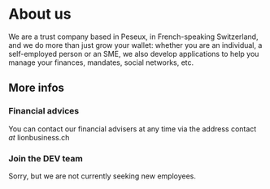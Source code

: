 # About us
We are a trust company based in Peseux, in French-speaking Switzerland, and we do more than just grow your wallet: whether you are an individual, a self-employed person or an SME, we also develop applications to help you manage your finances, mandates, social networks, etc.

## More infos
### Financial advices
You can contact our financial advisers at any time via the address contact *at* lionbusiness.ch

### Join the DEV team
Sorry, but we are not currently seeking new employees.
